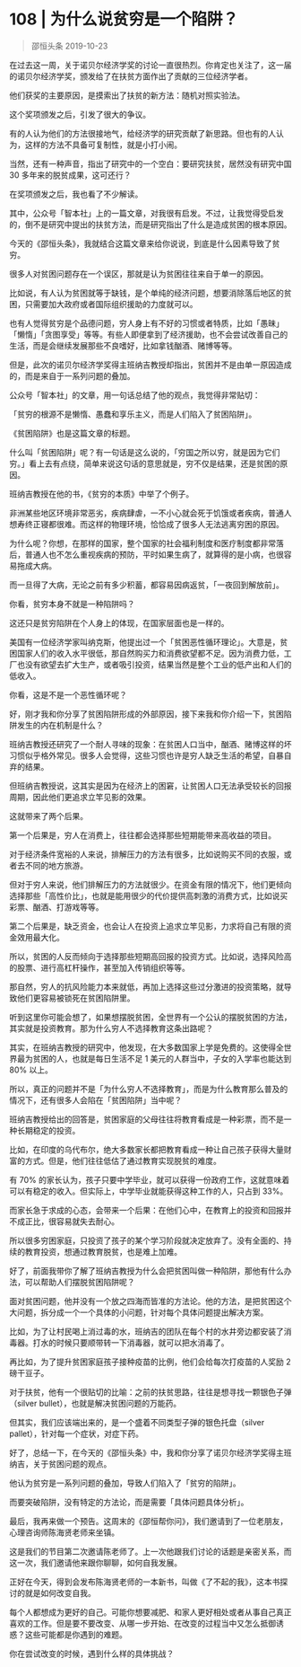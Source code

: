 # 108 | 为什么说贫穷是一个陷阱？
> 邵恒头条
2019-10-23

在过去这一周，关于诺贝尔经济学奖的讨论一直很热烈。你肯定也关注了，这一届的诺贝尔经济学奖，颁发给了在扶贫方面作出了贡献的三位经济学者。

他们获奖的主要原因，是摸索出了扶贫的新方法：随机对照实验法。

这个奖项颁发之后，引发了很大的争议。

有的人认为他们的方法很接地气，给经济学的研究贡献了新思路。但也有的人认为，这样的方法不具备可复制性，就是小打小闹。

当然，还有一种声音，指出了研究中的一个空白：要研究扶贫，居然没有研究中国 30 多年来的脱贫成果，这可还行？

在奖项颁发之后，我也看了不少解读。

其中，公众号「智本社」上的一篇文章，对我很有启发。不过，让我觉得受启发的，倒不是研究中提出的扶贫方法，而是研究指出了什么是造成贫困的根本原因。

今天的《邵恒头条》，我就结合这篇文章来给你说说，到底是什么因素导致了贫穷。

很多人对贫困问题存在一个误区，那就是认为贫困往往来自于单一的原因。

比如说，有人认为贫困就等于缺钱，是个单纯的经济问题，想要消除落后地区的贫困，只需要加大政府或者国际组织援助的力度就可以。

也有人觉得贫穷是个品德问题，穷人身上有不好的习惯或者特质，比如「愚昧」「懒惰」「贪图享受」等等。有些人即便拿到了经济援助，也不会尝试改善自己的生活，而是会继续发展那些不良嗜好，比如拿钱酗酒、赌博等等。

但是，此次的诺贝尔经济学奖得主班纳吉教授却指出，贫困并不是由单一原因造成的，而是来自于一系列问题的叠加。

公众号「智本社」的文章，用一句话总结了他的观点，我觉得非常贴切：

「贫穷的根源不是懒惰、愚蠢和享乐主义，而是人们陷入了贫困陷阱」。

《贫困陷阱》也是这篇文章的标题。

什么叫「贫困陷阱」呢？有一句话是这么说的，「穷国之所以穷，就是因为它们穷。」看上去有点绕，简单来说这句话的意思就是，穷不仅是结果，还是贫困的原因。

班纳吉教授在他的书，《贫穷的本质》中举了个例子。

非洲某些地区环境非常恶劣，疾病肆虐，一不小心就会死于饥饿或者疾病，普通人想寿终正寝都很难。而这样的物理环境，恰恰成了很多人无法逃离穷困的原因。

为什么呢？你想，在那样的国家，整个国家的社会福利制度和医疗制度都非常落后，普通人也不怎么重视疾病的预防，平时如果生病了，就算得的是小病，也很容易拖成大病。

而一旦得了大病，无论之前有多少积蓄，都容易因病返贫，「一夜回到解放前」。

你看，贫穷本身不就是一种陷阱吗？

这还只是贫穷陷阱在个人身上的体现，在国家层面也是一样的。

美国有一位经济学家叫纳克斯，他提出过一个「贫困恶性循环理论」。大意是，贫困国家人们的收入水平很低，那自然购买力和消费欲望都不足。因为消费力低，工厂也没有欲望去扩大生产，或者吸引投资，结果当然是整个工业的低产出和人们的低收入。

你看，这是不是一个恶性循环呢？

好，刚才我和你分享了贫困陷阱形成的外部原因，接下来我和你介绍一下，贫困陷阱发生的内在机制是什么？

班纳吉教授还研究了一个耐人寻味的现象：在贫困人口当中，酗酒、赌博这样的坏习惯似乎格外常见。很多人会觉得，这些习惯也许是穷人缺乏生活的希望，自暴自弃的结果。

但班纳吉教授说，这其实是因为在经济上的困窘，让贫困人口无法承受较长的回报周期，因此他们更追求立竿见影的效果。

这就带来了两个后果。

第一个后果是，穷人在消费上，往往都会选择那些短期能带来高收益的项目。

对于经济条件宽裕的人来说，排解压力的方法有很多，比如说购买不同的衣服，或者去不同的地方旅游。

但对于穷人来说，他们排解压力的方法就很少。在资金有限的情况下，他们更倾向选择那些「高性价比」，也就是能用很少的代价提供高刺激的消费方式，比如说买彩票、酗酒、打游戏等等。

第二个后果是，缺乏资金，也会让人在投资上追求立竿见影，力求将自己有限的资金效用最大化。

所以，贫困的人反而倾向于选择那些短期高回报的投资方式。比如说，选择风险高的股票、进行高杠杆操作，甚至加入传销组织等等。

那自然，穷人的抗风险能力本来就低，再加上选择这些过分激进的投资策略，就导致他们更容易被锁死在贫困陷阱里。

听到这里你可能会想了，如果想摆脱贫困，全世界有一个公认的摆脱贫困的方法，其实就是投资教育。那为什么穷人不选择教育这条出路呢？

其实，在班纳吉教授的研究中，他发现，在大多数国家上学是免费的。这使得全世界最为贫困的人，也就是每日生活不足 1 美元的人群当中，子女的入学率也能达到 80% 以上。

所以，真正的问题并不是「为什么穷人不选择教育」，而是为什么教育那么普及的情况下，还有很多人会陷在「贫困陷阱」当中呢？

班纳吉教授给出的回答是，贫困家庭的父母往往将教育看成是一种彩票，而不是一种长期稳定的投资。

比如，在印度的乌代布尔，绝大多数家长都把教育看成一种让自己孩子获得大量财富的方式。但是，他们往往低估了通过教育实现脱贫的难度。

有 70% 的家长认为，孩子只要中学毕业，就可以获得一份政府工作，这就意味着可以有稳定的收入。但实际上，中学毕业就能获得这种工作的人，只占到 33%。

而家长急于求成的心态，会带来一个后果：在他们心中，在教育上的投资和回报并不成正比，很容易就失去耐心。

所以很多穷困家庭，只投资了孩子的某个学习阶段就决定放弃了。没有全面的、持续的教育投资，想通过教育脱贫，也是难上加难。

好了，前面我带你了解了班纳吉教授为什么会把贫困叫做一种陷阱，那他有什么办法，可以帮助人们摆脱贫困陷阱呢？

面对贫困问题，他并没有一个放之四海而皆准的方法论。他的方法，是把贫困这个大问题，拆分成一个一个具体的小问题，针对每个具体问题提出解决方案。

比如，为了让村民喝上消过毒的水，班纳吉的团队在每个村的水井旁边都安装了消毒器。打水的时候只要顺带转一下消毒器，就可以把水消毒了。

再比如，为了提升贫困家庭孩子接种疫苗的比例，他们会给每次打疫苗的人奖励 2 磅干豆子。

对于扶贫，他有一个很贴切的比喻：之前的扶贫思路，往往是想寻找一颗银色子弹（silver bullet），也就是解决贫困问题的万能药。

但其实，我们应该端出来的，是一个盛着不同类型子弹的银色托盘（silver pallet），针对每一个症状，对症下药。

好了，总结一下，在今天的《邵恒头条》中，我和你分享了诺贝尔经济学奖得主班纳吉，关于贫困问题的观点。

他认为贫穷是一系列问题的叠加，导致人们陷入了「贫穷的陷阱」。

而要突破陷阱，没有特定的方法论，而是需要「具体问题具体分析」。

最后，我再来做一个预告。这周末的《邵恒帮你问》，我们邀请到了一位老朋友，心理咨询师陈海贤老师来坐镇。

这是我们的节目第二次邀请陈老师了。上一次他跟我们讨论的话题是亲密关系，而这一次，我们邀请他来跟你聊聊，如何自我发展。

正好在今天，得到会发布陈海贤老师的一本新书，叫做《了不起的我》，这本书探讨的就是如何改变自我。

每个人都想成为更好的自己。可能你想要减肥、和家人更好相处或者从事自己真正喜欢的工作。但是要不要改变、从哪一步开始、在改变的过程当中又怎么抵御诱惑？这些可能都是你遇到的难题。

你在尝试改变的时候，遇到什么样的具体挑战？
